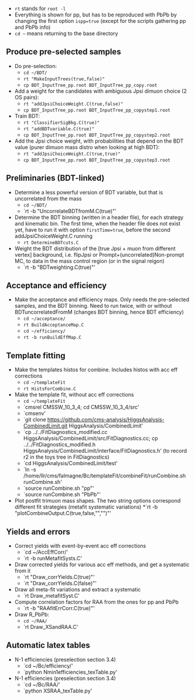 * `rt` stands for `root -l`
* Everything is shown for pp, but has to be reproduced with PbPb by changing the first option `ispp=true` (except for the scripts gathering pp and PbPb info)
* `cd ~` means returning to the base directory

## Produce pre-selected samples

- Do pre-selection:
  * `cd ~/BDT/`
  * `rt "MakeInputTrees(true,false)"`
  * `cp BDT_InputTree_pp.root BDT_InputTree_pp_copy.root`
- Add a weight for the candidates with ambiguous Jpsi dimuon choice (2 OS pairs):
  * `rt "addJpsiChoiceWeight.C(true,false)"`
  * `cp BDT_InputTree_pp.root BDT_InputTree_pp_copystep1.root`
- Train BDT:
  * `rt "ClassifierSigBkg.C(true)"`
  * `rt "addBDTvariable.C(true)"`
  * `cp BDT_InputTree_pp.root BDT_InputTree_pp_copystep2.root`
- Add the Jpsi choice weight, with probabilities that depend on the BDT value (purer dimuon mass distro when looking at high BDT):
  * `rt "addJpsiChoiceWeight.C(true,true)"`
  * `cp BDT_InputTree_pp.root BDT_InputTree_pp_copystep3.root`

## Preliminaries (BDT-linked)
- Determine a less powerful version of BDT variable, but that is uncorrelated from the mass
  * `cd ~/BDT/`
  * `rt -b "UncorrelateBDTfromM.C(true)"'
- Determine the BDT binning (written in a header file), for each strategy and kinematic bin. The first time, when the header file does not exist yet, have to run it with option `firstTime=true`, before the second addJpsiChoiceWeight.C running 
  * `rt DetermineBDTcuts.C`
- Weight the BDT distribution of the [true Jpsi + muon from different vertex] background, i.e. flipJpsi or Prompt+(uncorrelated)Non-prompt MC, to data in the mass control region (or in the signal reigon)
  * `rt -b "BDTweighting.C(true)"'

## Acceptance and efficiency
- Make the acceptance and efficiency maps. Only needs the pre-selected samples, and the BDT binning. Need to run twice, with or without BDTuncorrelatedFromM (changes BDT binning, hence BDT efficiency)
  * `cd ~/acceptance/`
  * `rt BuildAcceptanceMap.C`
  * `cd ~/efficiency/`
  * `rt -b runBuildEffMap.C`

## Template fitting 
- Make the templates histos for combine. Includes histos with acc eff corrections
  * `cd ~/templateFit`
  * `rt HistsForCombine.C`
- Make the template fit, without acc eff corrections
  * `cd ~/templateFit`
  * `cmsrel CMSSW_10_3_4; cd CMSSW_10_3_4/src'
  * `cmsenv'
  * `git clone https://github.com/cms-analysis/HiggsAnalysis-CombinedLimit.git HiggsAnalysis/CombinedLimit'
  * `cp ../../FitDiagnostics_modified.cc HiggsAnalysis/CombinedLimit/src/FitDiagnostics.cc; cp ../../FitDiagnostics_modified.h HiggsAnalysis/CombinedLimit/interface/FitDiagnostics.h' (to record r2 in the toys tree in FitDiagnostics)
  * `cd HiggsAnalysis/CombinedLimit/test'
  * `ln -s /home/llr/cms/falmagne/Bc/templateFit/combineFit/runCombine.sh runCombine.sh'
  * `source runCombine.sh "pp"'
  * `source runCombine.sh "PbPb"'
- Plot postfit trimuon mass shapes. The two string options correspond different fit strategies (metafit systematic variations)
  *`rt -b "plotCombineOutput.C(true,false,\"\",\"\")"'

## Yields and errors
- Correct yields with event-by-event acc eff corrections
  * `cd ~/AccEffCorr/'
  * `rt -b runMetafitSysts.C'
- Draw corrected yields for various acc eff methods, and get a systematic from it
  * `rt "Draw_corrYields.C(true)"'
  * `rt "Draw_corrYields.C(false)"'
- Draw all meta-fit variations and extract a systematic
  * `rt Draw_metafitSyst.C'
- Compute correlation factors for RAA from the ones for pp and PbPb
  * `rt -b "RAAfitErrCorr.C(true)"'
- Draw R_PbPb:
  * `cd ~/RAA/`
  * `rt Draw_XSandRAA.C'

## Automatic latex tables
- N-1 efficiencies (preselection section 3.4)
  * `cd ~/Bc/efficiency/'
  * `python Nmin1efficiencies_texTable.py'
- N-1 efficiencies (preselection section 3.4)
  * `cd ~/Bc/RAA/'
  * `python XSRAA_texTable.py'